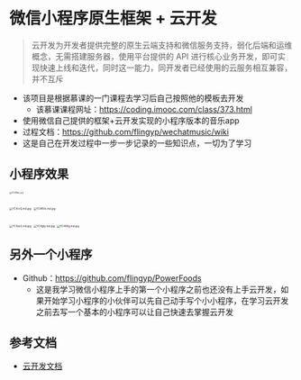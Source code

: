 # 微信小程序原生框架 + 云开发 
> 云开发为开发者提供完整的原生云端支持和微信服务支持，弱化后端和运维概念，无需搭建服务器，使用平台提供的 API 进行核心业务开发，即可实现快速上线和迭代，同时这一能力，同开发者已经使用的云服务相互兼容，并不互斥
+ 该项目是根据慕课的一门课程去学习后自己按照他的模板去开发
  + 该慕课课程网址：https://coding.imooc.com/class/373.html
+ 使用微信自己提供的框架+云开发实现的小程序版本的音乐app
+ 过程文档：https://github.com/flingyp/wechatmusic/wiki 
+ 这是自己在开发过程中一步一步记录的一些知识点，一切为了学习

## 小程序效果

[<img src="https://s1.ax1x.com/2020/05/04/YC4Wan.jpg" alt="YC4Wan.jpg" style="zoom: 25%;" />](https://imgchr.com/i/YC4Wan)

[<img src="https://s1.ax1x.com/2020/05/04/YC4crQ.md.jpg" alt="YC4crQ.md.jpg" style="zoom: 33%;" />](https://imgchr.com/i/YC4crQ)                     [<img src="https://s1.ax1x.com/2020/05/04/YC4RVs.md.jpg" alt="YC4RVs.md.jpg" style="zoom: 33%;" />](https://imgchr.com/i/YC4RVs)

[<img src="https://s1.ax1x.com/2020/05/04/YC4sxS.md.jpg" alt="YC4sxS.md.jpg" style="zoom: 33%;" />](https://imgchr.com/i/YC4sxS)                     [<img src="https://s1.ax1x.com/2020/05/04/YC4gbj.md.jpg" alt="YC4gbj.md.jpg" style="zoom: 33%;" />](https://imgchr.com/i/YC4gbj)               [<img src="https://s1.ax1x.com/2020/05/04/YC46Kg.md.jpg" alt="YC46Kg.md.jpg" style="zoom: 33%;" />](https://imgchr.com/i/YC46Kg)


## 另外一个小程序
+ Github：https://github.com/flingyp/PowerFoods
  + 这是我学习微信小程序上手的第一个小程序之前也还没有上手云开发，如果开始学习小程序的小伙伴可以先自己动手写个小小程序，在学习云开发之前去写一个基本的小程序可以让自己快速去掌握云开发

## 参考文档

- [云开发文档](https://developers.weixin.qq.com/miniprogram/dev/wxcloud/basis/getting-started.html)

